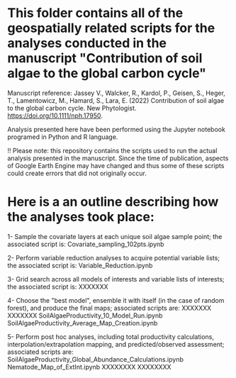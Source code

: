 # This folder contains all of the geospatially related scripts for the analyses conducted in the manuscript "Contribution of soil algae to the global carbon cycle"


Manuscript reference: Jassey V., Walcker, R., Kardol, P., Geisen, S., Heger, T., Lamentowicz, M., Hamard, S., Lara, E. (2022) Contribution of soil algae to the global carbon cycle. New Phytologist. https://doi.org/10.1111/nph.17950.

Analysis presented here have been performed using the Jupyter notebook programed in Python and R language.

!! Please note: this repository contains the scripts used to run the actual analysis presented in the manuscript. Since the time of publication, aspects of Google Earth Engine may have changed and thus some of these scripts could create errors that did not originally occur.

# Here is a an outline describing how the analyses took place:

1- Sample the covariate layers at each unique soil algae sample point; the associated script is:
  Covariate_sampling_102pts.ipynb
  
2- Perform variable reduction analyses to acquire potential variable lists; the associated script is:
  Variable_Reduction.ipynb
  
3- Grid search across all models of interests and variable lists of interests; the associated script is:
  XXXXXXX
  
4- Choose the "best model", ensemble it with itself (in the case of random forest), and produce the final maps; associated scripts are:
  XXXXXXX
  XXXXXXX
  SoilAlgaeProductivity_10_Model_Run.ipynb
  SoilAlgaeProductivity_Average_Map_Creation.ipynb
  
5- Perform post hoc analyses, including total productivity calculations, interpolation/extrapolation mapping, and predicted/observed assessment; associated scripts are:
  SoilAlgaeProductivity_Global_Abundance_Calculations.ipynb
  Nematode_Map_of_ExtInt.ipynb
  XXXXXXXX
  XXXXXXXX
